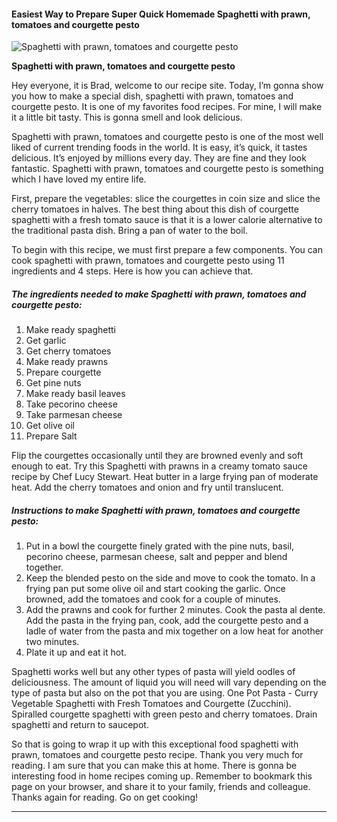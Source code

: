             

#### Easiest Way to Prepare Super Quick Homemade Spaghetti with prawn, tomatoes and courgette pesto

![Spaghetti with prawn, tomatoes and courgette pesto](https://img-global.cpcdn.com/recipes/7d634b079fca2d39/751x532cq70/spaghetti-with-prawn-tomatoes-and-courgette-pesto-recipe-main-photo.jpg)

**Spaghetti with prawn, tomatoes and courgette pesto**

Hey everyone, it is Brad, welcome to our recipe site. Today, I’m gonna show you how to make a special dish, spaghetti with prawn, tomatoes and courgette pesto. It is one of my favorites food recipes. For mine, I will make it a little bit tasty. This is gonna smell and look delicious.

Spaghetti with prawn, tomatoes and courgette pesto is one of the most well liked of current trending foods in the world. It is easy, it’s quick, it tastes delicious. It’s enjoyed by millions every day. They are fine and they look fantastic. Spaghetti with prawn, tomatoes and courgette pesto is something which I have loved my entire life.

First, prepare the vegetables: slice the courgettes in coin size and slice the cherry tomatoes in halves. The best thing about this dish of courgette spaghetti with a fresh tomato sauce is that it is a lower calorie alternative to the traditional pasta dish. Bring a pan of water to the boil.

To begin with this recipe, we must first prepare a few components. You can cook spaghetti with prawn, tomatoes and courgette pesto using 11 ingredients and 4 steps. Here is how you can achieve that.

##### The ingredients needed to make Spaghetti with prawn, tomatoes and courgette pesto:

1.  Make ready spaghetti
2.  Get garlic
3.  Get cherry tomatoes
4.  Make ready prawns
5.  Prepare courgette
6.  Get pine nuts
7.  Make ready basil leaves
8.  Take pecorino cheese
9.  Take parmesan cheese
10.  Get olive oil
11.  Prepare Salt

Flip the courgettes occasionally until they are browned evenly and soft enough to eat. Try this Spaghetti with prawns in a creamy tomato sauce recipe by Chef Lucy Stewart. Heat butter in a large frying pan of moderate heat. Add the cherry tomatoes and onion and fry until translucent.

##### Instructions to make Spaghetti with prawn, tomatoes and courgette pesto:

1.  Put in a bowl the courgette finely grated with the pine nuts, basil, pecorino cheese, parmesan cheese, salt and pepper and blend together.
2.  Keep the blended pesto on the side and move to cook the tomato. In a frying pan put some olive oil and start cooking the garlic. Once browned, add the tomatoes and cook for a couple of minutes.
3.  Add the prawns and cook for further 2 minutes. Cook the pasta al dente. Add the pasta in the frying pan, cook, add the courgette pesto and a ladle of water from the pasta and mix together on a low heat for another two minutes.
4.  Plate it up and eat it hot.

Spaghetti works well but any other types of pasta will yield oodles of deliciousness. The amount of liquid you will need will vary depending on the type of pasta but also on the pot that you are using. One Pot Pasta - Curry Vegetable Spaghetti with Fresh Tomatoes and Courgette (Zucchini). Spiralled courgette spaghetti with green pesto and cherry tomatoes. Drain spaghetti and return to saucepot.

So that is going to wrap it up with this exceptional food spaghetti with prawn, tomatoes and courgette pesto recipe. Thank you very much for reading. I am sure that you can make this at home. There is gonna be interesting food in home recipes coming up. Remember to bookmark this page on your browser, and share it to your family, friends and colleague. Thanks again for reading. Go on get cooking!

* * *